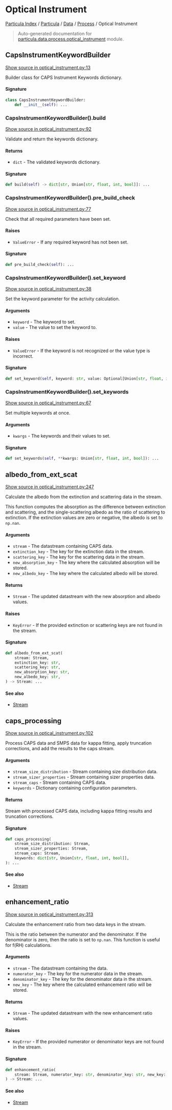 # Optical Instrument

[Particula Index](../../../README.md#particula-index) / [Particula](../../index.md#particula) / [Data](../index.md#data) / [Process](./index.md#process) / Optical Instrument

> Auto-generated documentation for [particula.data.process.optical_instrument](https://github.com/Gorkowski/particula/blob/main/particula/data/process/optical_instrument.py) module.

## CapsInstrumentKeywordBuilder

[Show source in optical_instrument.py:13](https://github.com/Gorkowski/particula/blob/main/particula/data/process/optical_instrument.py#L13)

Builder class for CAPS Instrument Keywords dictionary.

#### Signature

```python
class CapsInstrumentKeywordBuilder:
    def __init__(self): ...
```

### CapsInstrumentKeywordBuilder().build

[Show source in optical_instrument.py:92](https://github.com/Gorkowski/particula/blob/main/particula/data/process/optical_instrument.py#L92)

Validate and return the keywords dictionary.

#### Returns

- `dict` - The validated keywords dictionary.

#### Signature

```python
def build(self) -> dict[str, Union[str, float, int, bool]]: ...
```

### CapsInstrumentKeywordBuilder().pre_build_check

[Show source in optical_instrument.py:77](https://github.com/Gorkowski/particula/blob/main/particula/data/process/optical_instrument.py#L77)

Check that all required parameters have been set.

#### Raises

- `ValueError` - If any required keyword has not been set.

#### Signature

```python
def pre_build_check(self): ...
```

### CapsInstrumentKeywordBuilder().set_keyword

[Show source in optical_instrument.py:38](https://github.com/Gorkowski/particula/blob/main/particula/data/process/optical_instrument.py#L38)

Set the keyword parameter for the activity calculation.

#### Arguments

- `keyword` - The keyword to set.
- `value` - The value to set the keyword to.

#### Raises

- `ValueError` - If the keyword is not recognized or the value type
    is incorrect.

#### Signature

```python
def set_keyword(self, keyword: str, value: Optional[Union[str, float, int, bool]]): ...
```

### CapsInstrumentKeywordBuilder().set_keywords

[Show source in optical_instrument.py:67](https://github.com/Gorkowski/particula/blob/main/particula/data/process/optical_instrument.py#L67)

Set multiple keywords at once.

#### Arguments

- `kwargs` - The keywords and their values to set.

#### Signature

```python
def set_keywords(self, **kwargs: Union[str, float, int, bool]): ...
```



## albedo_from_ext_scat

[Show source in optical_instrument.py:247](https://github.com/Gorkowski/particula/blob/main/particula/data/process/optical_instrument.py#L247)

Calculate the albedo from the extinction and scattering data in the stream.

This function computes the absorption as the difference between extinction
and scattering, and the single-scattering albedo as the ratio of scattering
to extinction. If the extinction values are zero or negative, the albedo is
set to `np.nan`.

#### Arguments

- `stream` - The datastream containing CAPS data.
- `extinction_key` - The key for the extinction data in the stream.
- `scattering_key` - The key for the scattering data in the stream.
- `new_absorption_key` - The key where the calculated absorption will
    be stored.
- `new_albedo_key` - The key where the calculated albedo will
    be stored.

#### Returns

- `Stream` - The updated datastream with the new absorption and albedo
values.

#### Raises

- `KeyError` - If the provided extinction or scattering keys are not found
    in the stream.

#### Signature

```python
def albedo_from_ext_scat(
    stream: Stream,
    extinction_key: str,
    scattering_key: str,
    new_absorption_key: str,
    new_albedo_key: str,
) -> Stream: ...
```

#### See also

- [Stream](../stream.md#stream)



## caps_processing

[Show source in optical_instrument.py:102](https://github.com/Gorkowski/particula/blob/main/particula/data/process/optical_instrument.py#L102)

Process CAPS data and SMPS data for kappa fitting, apply truncation
corrections, and add the results to the caps stream.

#### Arguments

- `stream_size_distribution` - Stream containing size distribution data.
- `stream_sizer_properties` - Stream containing sizer properties data.
- `stream_caps` - Stream containing CAPS data.
- `keywords` - Dictionary containing configuration parameters.

#### Returns

Stream with processed CAPS data, including kappa fitting results
and truncation corrections.

#### Signature

```python
def caps_processing(
    stream_size_distribution: Stream,
    stream_sizer_properties: Stream,
    stream_caps: Stream,
    keywords: dict[str, Union[str, float, int, bool]],
): ...
```

#### See also

- [Stream](../stream.md#stream)



## enhancement_ratio

[Show source in optical_instrument.py:313](https://github.com/Gorkowski/particula/blob/main/particula/data/process/optical_instrument.py#L313)

Calculate the enhancement ratio from two data keys in the stream.

This is the ratio between the numerator and the denominator. If the
denominator is zero, then the ratio is set to `np.nan`. This function
is useful for f(RH) calculations.

#### Arguments

- `stream` - The datastream containing the data.
- `numerator_key` - The key for the numerator data in the stream.
- `denominator_key` - The key for the denominator data in the stream.
- `new_key` - The key where the calculated enhancement ratio will
    be stored.

#### Returns

- `Stream` - The updated datastream with the new enhancement ratio values.

#### Raises

- `KeyError` - If the provided numerator or denominator keys are not found
    in the stream.

#### Signature

```python
def enhancement_ratio(
    stream: Stream, numerator_key: str, denominator_key: str, new_key: str
) -> Stream: ...
```

#### See also

- [Stream](../stream.md#stream)
